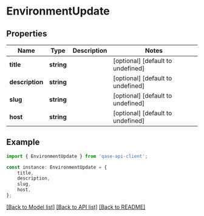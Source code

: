 # EnvironmentUpdate


## Properties

Name | Type | Description | Notes
------------ | ------------- | ------------- | -------------
**title** | **string** |  | [optional] [default to undefined]
**description** | **string** |  | [optional] [default to undefined]
**slug** | **string** |  | [optional] [default to undefined]
**host** | **string** |  | [optional] [default to undefined]

## Example

```typescript
import { EnvironmentUpdate } from 'qase-api-client';

const instance: EnvironmentUpdate = {
    title,
    description,
    slug,
    host,
};
```

[[Back to Model list]](../README.md#documentation-for-models) [[Back to API list]](../README.md#documentation-for-api-endpoints) [[Back to README]](../README.md)
